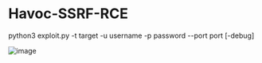 # Havoc-SSRF-RCE
python3 exploit.py -t target -u username -p password --port port [-debug]

![image](https://github.com/user-attachments/assets/45934419-7b8a-4e7f-9f32-f5c0afdb5d5e)
